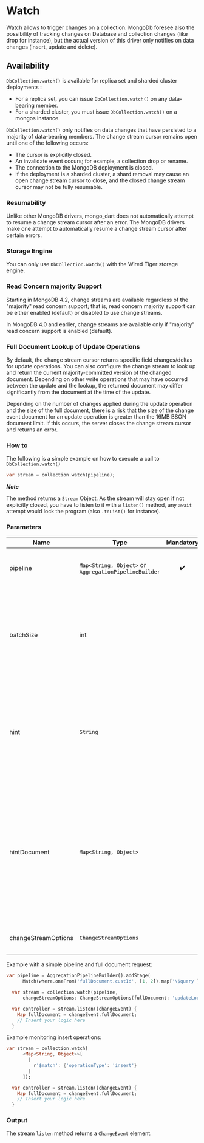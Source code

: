 # Watch

Watch allows to trigger changes on a collection. MongoDb foresee also the possibility of tracking changes on Database and collection changes (like drop for instance), but the actual version of this driver only notifies on data changes (insert, update and delete).

## Availability

`DbCollection.watch()` is available for replica set and sharded cluster deployments :

- For a replica set, you can issue `DbCollection.watch()` on any data-bearing member.
- For a sharded cluster, you must issue `DbCollection.watch()` on a mongos instance.

`DbCollection.watch()` only notifies on data changes that have persisted to a majority of data-bearing members.
The change stream cursor remains open until one of the following occurs:

- The cursor is explicitly closed.
- An invalidate event occurs; for example, a collection drop or rename.
- The connection to the MongoDB deployment is closed.
- If the deployment is a sharded cluster, a shard removal may cause an open change stream cursor to close, and the closed change stream cursor may not be fully resumable.

### Resumability

Unlike other MongoDB drivers, mongo_dart does not automatically attempt to resume a change stream cursor after an error. The MongoDB drivers make one attempt to automatically resume a change stream cursor after certain errors.

### Storage Engine

You can only use `DbCollection.watch()` with the Wired Tiger storage engine.

### Read Concern majority Support

Starting in MongoDB 4.2, change streams are available regardless of the "majority" read concern support; that is, read concern majority support can be either enabled (default) or disabled to use change streams.

In MongoDB 4.0 and earlier, change streams are available only if "majority" read concern support is enabled (default).

### Full Document Lookup of Update Operations

By default, the change stream cursor returns specific field changes/deltas for update operations. You can also configure the change stream to look up and return the current majority-committed version of the changed document. Depending on other write operations that may have occurred between the update and the lookup, the returned document may differ significantly from the document at the time of the update.

Depending on the number of changes applied during the update operation and the size of the full document, there is a risk that the size of the change event document for an update operation is greater than the 16MB BSON document limit. If this occurs, the server closes the change stream cursor and returns an error.

### How to

The following is a simple example on how to execute a call to `DbCollection.watch()`

```dart
var stream = collection.watch(pipeline);
```

**_Note_**

The method returns a `Stream` Object.
As the stream will stay open if not explicitly closed, you have to listen to it with a `listen()` method, any `await`
attempt would lock the program (also `.toList()` for instance).

### Parameters

| Name | Type | Mandatory | Note | Description |
| --- | --- | :---: | --- | --- |
| pipeline | `Map<String, Object>` or `AggregationPipelineBuilder` | :heavy_check_mark: | | Details the aggregation pipeline for records selection |
| batchSize | int | | | Specifies the maximum number of change events to return in each batch of the response from the MongoDB cluster. |
| hint | `String`| | Starting from 4.4  | A string that specifies the index (name) to use to support the query predicate. If you specify an index that does not exist, the operation errors.|
| hintDocument | `Map<String, Object>`| | Starting from 4.4  | A Map that specifies the index ([specification document](https://docs.mongodb.com/manual/reference/method/db.collection.deleteOne/#ex-deleteone-hint)) to use to support the query predicate. It is an alternative way to the hint parameter. If both are specified, the index name is used. |
| changeStreamOptions |  `ChangeStreamOptions` | | | A class containing less used parameters. |

Example with a simple pipeline and full document request:

```dart
var pipeline = AggregationPipelineBuilder().addStage(
      Match(where.oneFrom('fullDocument.custId', [1, 2]).map['\$query']));

  var stream = collection.watch(pipeline,
      changeStreamOptions: ChangeStreamOptions(fullDocument: 'updateLookup'));

  var controller = stream.listen((changeEvent) {
    Map fullDocument = changeEvent.fullDocument;
    // Insert your logic here
  }
```

Example monitoring insert operations:

```dart
var stream = collection.watch(
      <Map<String, Object>>[
        {
          r'$match': {'operationType': 'insert'}
        }
      ]);

  var controller = stream.listen((changeEvent) {
    Map fullDocument = changeEvent.fullDocument;
    // Insert your logic here
  }
```

### Output

The stream `listen` method returns a `ChangeEvent` element.
